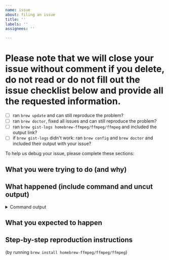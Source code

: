 ```yaml
---
name: issue
about: filing an issue
title: ''
labels: ''
assignees: ''

---
```


# Please note that we will close your issue without comment if you delete, do not read or do not fill out the issue checklist below and provide all the requested information.

- [ ] ran `brew update` and can still reproduce the problem?
- [ ] ran `brew doctor`, fixed all issues and can still reproduce the problem?
- [ ] ran `brew gist-logs homebrew-ffmpeg/ffmpeg/ffmpeg` and included the output link?
- [ ] if `brew gist-logs` didn't work: ran `brew config` and `brew doctor` and included their output with your issue?

To help us debug your issue, please complete these sections:

## What you were trying to do (and why)

<!-- replace me -->

## What happened (include command and uncut output)

<!-- replace me -->

<details>
  <summary>Command output</summary>
  <pre>

  <!-- replace this with the command output -->

  </pre>
</details>

## What you expected to happen

<!-- replace me -->

## Step-by-step reproduction instructions
(by running `brew install homebrew-ffmpeg/ffmpeg/ffmpeg`)

<!-- replace me -->
